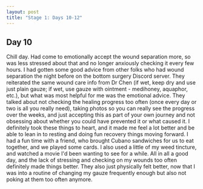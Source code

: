 ```yaml
---
layout: post
title: "Stage 1: Days 10-12"
---
```


## Day 10

Chill day. Had come to emotionally accept the wound separation more, so was less stressed about that and no longer anxiously checking it every few hours. I had gotten some good advice from other folks who had wound separation the night before on the bottom surgery Discord server. They reiterated the same wound care info from Dr Chen (if wet, keep dry and use just plain gauze; if wet, use gauze with ointment - medihoney, aquaphor, etc.), but what was most helpful for me was the emotional advice. They talked about not checking the healing progress too often (once every day or two is all you really need), taking photos so you can really see the progress over the weeks, and just accepting this as part of your own journey and not obsessing about whether you could have prevented it or what caused it. I definitely took these things to heart, and it made me feel a lot better and be able to lean in to resting and doing fun recovery things moving forward. I had a fun time with a friend, who brought Cubano sandwiches for us to eat together, and we played some cards. I also used a little of my weed tincture, and watched a movie I'd been wanting to see for a while. All in all a good day, and the lack of stressing and checking on my wounds too often definitely made things better. They also just physically felt better, now that I was into a routine of changing my gauze frequently enough but also not poking at them too often anymore.
